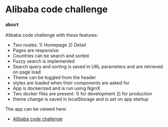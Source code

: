# Alibaba code challenge

### `about`

Alibaba code challenge with these features:

- Two routes: 1) Homepage 2) Detail
- Pages are responsive
- Countries can be search and sorted
- Fuzzy search is implemented
- Search query and sorting is saved in URL parameters and are retrieved on page load
- Theme can be toggled from the header
- styles are loaded when their components are asked for
- App is dockerized and is run using NginX
- Two docker files are present: 1) for development 2) for production
- theme change is saved in localStorage and is set on app startup

The app can be viewed here:

- [Alibaba code challenge](https://main--creative-chaja-fe3e14.netlify.app)